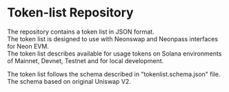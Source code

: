 # Token-list Repository

The repository contains a token list in JSON format.  
The token list is designed to use with Neonswap and Neonpass interfaces for Neon EVM.  
The token list describes available for usage tokens on Solana environments of Mainnet, Devnet, Testnet and for local development.  

The token list follows the schema described in "tokenlist.schema.json" file.
The schema based on original Uniswap V2.
